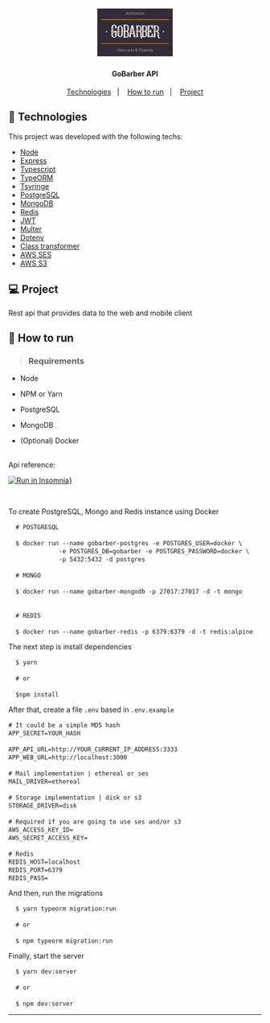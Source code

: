 <h1 align="center">
  <img alt="GoBarber" title="#GoBarber" src="../.github/logo.png" width="150px" />
</h1>

<h4 align="center">
  GoBarber API
</h4>

<p align="center">
  <a href="#rocket-technologies">Technologies</a>&nbsp;&nbsp;&nbsp;|&nbsp;&nbsp;&nbsp;
  <a href="#runner-how-to-run">How to run</a>&nbsp;&nbsp;&nbsp;|&nbsp;&nbsp;&nbsp;
  <a href="#computer-project">Project</a>
</>

<br>

## :rocket: Technologies

This project was developed with the following techs:

- [Node](https://nodejs.org/en/)
- [Express](https://expressjs.com/)
- [Typescript](https://www.typescriptlang.org/)
- [TypeORM](https://typeorm.io/)
- [Tsyringe](https://github.com/microsoft/tsyringe)
- [PostgreSQL](https://www.postgresql.org/)
- [MongoDB](https://www.mongodb.com/)
- [Redis](https://redis.io/)
- [JWT](https://jwt.io/)
- [Multer](https://www.npmjs.com/package/multer)
- [Dotenv](https://www.npmjs.com/package/dotenv)
- [Class transformer](https://github.com/typestack/class-transformer)
- [AWS SES](https://aws.amazon.com/pt/ses/)
- [AWS S3](https://aws.amazon.com/pt/s3/)


## :computer: Project

Rest api that provides data to the web and mobile client

## :runner: How to run

> ### Requirements

- Node
- NPM or Yarn
- PostgreSQL
- MongoDB

- (Optional) Docker

<br>
Api reference:
<br>

[![Run in Insomnia}](https://insomnia.rest/images/run.svg)](https://insomnia.rest/run/?label=GoBarber%20Api&uri=https%3A%2F%2Fraw.githubusercontent.com%2Fgagigante%2FGoBarber%2Fmaster%2F.github%2FInsomnia_Gobarber.json)

<br>

To create PostgreSQL, Mongo and Redis instance using Docker
```
  # POSTGRESQL

  $ docker run --name gobarber-postgres -e POSTGRES_USER=docker \
              -e POSTGRES_DB=gobarber -e POSTGRES_PASSWORD=docker \
              -p 5432:5432 -d postgres

  # MONGO

  $ docker run --name gobarber-mongodb -p 27017:27017 -d -t mongo


  # REDIS

  $ docker run --name gobarber-redis -p 6379:6379 -d -t redis:alpine
```

The next step is install dependencies
```
  $ yarn

  # or

  $npm install

```

After that, create a file `.env` based in `.env.example`
```
# It could be a simple MD5 hash
APP_SECRET=YOUR_HASH

APP_API_URL=http://YOUR_CURRENT_IP_ADDRESS:3333
APP_WEB_URL=http://localhost:3000

# Mail implementation | ethereal or ses
MAIL_DRIVER=ethereal

# Storage implementation | disk or s3
STORAGE_DRIVER=disk

# Required if you are going to use ses and/or s3
AWS_ACCESS_KEY_ID=
AWS_SECRET_ACCESS_KEY=

# Redis
REDIS_HOST=localhost
REDIS_PORT=6379
REDIS_PASS=

```

And then, run the migrations
```
  $ yarn typeorm migration:run

  # or

  $ npm typeorm migration:run
```

Finally, start the server
```
  $ yarn dev:server

  # or

  $ npm dev:server
```

---
